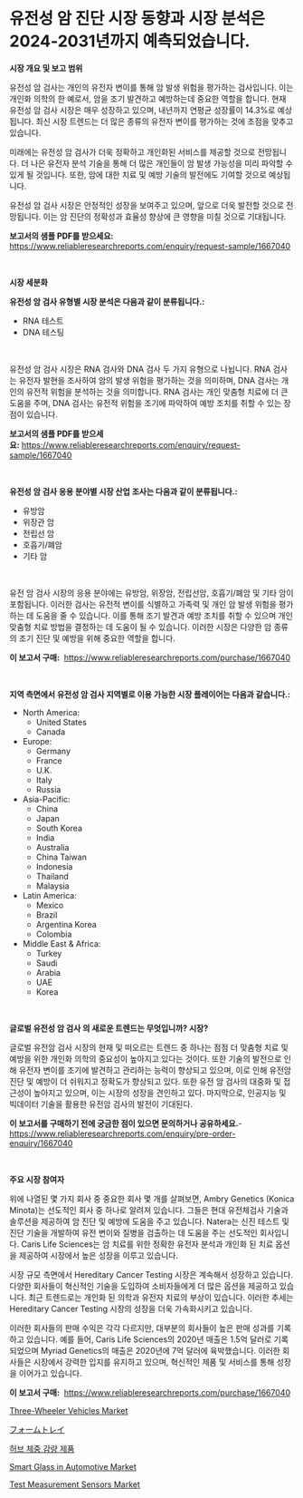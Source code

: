<p><h1>유전성 암 진단 시장 동향과 시장 분석은 2024-2031년까지 예측되었습니다.</h1></p><p><strong>시장 개요 및 보고 범위</strong></p>
<p><p>유전성 암 검사는 개인의 유전자 변이를 통해 암 발생 위험을 평가하는 검사입니다. 이는 개인화 의학의 한 예로서, 암을 조기 발견하고 예방하는데 중요한 역할을 합니다. 현재 유전성 암 검사 시장은 매우 성장하고 있으며, 내년까지 연평균 성장률이 14.3%로 예상됩니다. 최신 시장 트렌드는 더 많은 종류의 유전자 변이를 평가하는 것에 초점을 맞추고 있습니다.</p><p>미래에는 유전성 암 검사가 더욱 정확하고 개인화된 서비스를 제공할 것으로 전망됩니다. 더 나은 유전자 분석 기술을 통해 더 많은 개인들이 암 발생 가능성을 미리 파악할 수 있게 될 것입니다. 또한, 암에 대한 치료 및 예방 기술의 발전에도 기여할 것으로 예상됩니다.</p><p>유전성 암 검사 시장은 안정적인 성장을 보여주고 있으며, 앞으로 더욱 발전할 것으로 전망됩니다. 이는 암 진단의 정확성과 효율성 향상에 큰 영향을 미칠 것으로 기대됩니다.</p></p>
<p><strong>보고서의 샘플 PDF를 받으세요:</strong> <a href="https://www.reliableresearchreports.com/enquiry/request-sample/1667040">https://www.reliableresearchreports.com/enquiry/request-sample/1667040</a></p>
<p>&nbsp;</p>
<p><strong>시장 세분화</strong></p>
<p><strong>유전성 암 검사 유형별 시장 분석은 다음과 같이 분류됩니다.:</strong></p>
<p><ul><li>RNA 테스트</li><li>DNA 테스팅</li></ul></p>
<p>&nbsp;</p>
<p><p>유전성 암 검사 시장은 RNA 검사와 DNA 검사 두 가지 유형으로 나뉩니다. RNA 검사는 유전자 발현을 조사하여 암의 발생 위험을 평가하는 것을 의미하며, DNA 검사는 개인의 유전적 위험을 분석하는 것을 의미합니다. RNA 검사는 개인 맞춤형 치료에 더 큰 도움을 주며, DNA 검사는 유전적 위험을 조기에 파악하여 예방 조치를 취할 수 있는 장점이 있습니다.</p></p>
<p><strong>보고서의 샘플 PDF를 받으세요:</strong>&nbsp;<a href="https://www.reliableresearchreports.com/enquiry/request-sample/1667040">https://www.reliableresearchreports.com/enquiry/request-sample/1667040</a></p>
<p>&nbsp;</p>
<p><strong> 유전성 암 검사 응용 분야별 시장 산업 조사는 다음과 같이 분류됩니다.:</strong></p>
<p><ul><li>유방암</li><li>위장관 암</li><li>전립선 암</li><li>호흡기/폐암</li><li>기타 암</li></ul></p>
<p>&nbsp;</p>
<p><p>유전 암 검사 시장의 응용 분야에는 유방암, 위장암, 전립선암, 호흡기/폐암 및 기타 암이 포함됩니다. 이러한 검사는 유전적 변이를 식별하고 가족력 및 개인 암 발생 위험을 평가하는 데 도움을 줄 수 있습니다. 이를 통해 조기 발견과 예방 조치를 취할 수 있으며 개인 맞춤형 치료 방법을 결정하는 데 도움이 될 수 있습니다. 이러한 시장은 다양한 암 종류의 조기 진단 및 예방을 위해 중요한 역할을 합니다.</p></p>
<p><strong>이 보고서 구매:</strong>&nbsp; <a href="https://www.reliableresearchreports.com/purchase/1667040">https://www.reliableresearchreports.com/purchase/1667040</a></p>
<p>&nbsp;</p>
<p><strong>지역 측면에서 유전성 암 검사 지역별로 이용 가능한 시장 플레이어는 다음과 같습니다.:</strong></p>
<p><ul>
    <li>
        North America:
        <ul>
            <li>United States</li>
            <li>Canada</li>
        </ul>
    </li>
    <li>
        Europe:
        <ul>
            <li>Germany</li>
            <li>France</li>
            <li>U.K.</li>
            <li>Italy</li>
            <li>Russia</li>
        </ul>
    </li>
    <li>
        Asia-Pacific:
        <ul>
            <li>China</li>
            <li>Japan</li>
            <li>South Korea</li>
            <li>India</li>
            <li>Australia</li>
            <li>China Taiwan</li>
            <li>Indonesia</li>
            <li>Thailand</li>
            <li>Malaysia</li>
        </ul>
    </li>
    <li>
        Latin America:
        <ul>
            <li>Mexico</li>
            <li>Brazil</li>
            <li>Argentina Korea</li>
            <li>Colombia</li>
        </ul>
    </li>
    <li>
        Middle East & Africa:
        <ul>
            <li>Turkey</li>
            <li>Saudi</li>
            <li>Arabia</li>
            <li>UAE</li>
            <li>Korea</li>
        </ul>
    </li>
    </ul></p>
<p>&nbsp;</p>
<p><strong>글로벌 유전성 암 검사 의 새로운 트렌드는 무엇입니까? 시장?</strong></p>
<p><p>글로벌 유전암 검사 시장의 현재 및 떠오르는 트렌드 중 하나는 점점 더 맞춤형 치료 및 예방을 위한 개인화 의학의 중요성이 높아지고 있다는 것이다. 또한 기술의 발전으로 인해 유전자 변이를 조기에 발견하고 관리하는 능력이 향상되고 있으며, 이로 인해 유전암 진단 및 예방이 더 쉬워지고 정확도가 향상되고 있다. 또한 유전 암 검사의 대중화 및 접근성이 높아지고 있으며, 이는 시장의 성장을 견인하고 있다. 마지막으로, 인공지능 및 빅데이터 기술을 활용한 유전암 검사의 발전이 기대된다.</p></p>
<p><strong>이 보고서를 구매하기 전에 궁금한 점이 있으면 문의하거나 공유하세요.</strong>- <a href="https://www.reliableresearchreports.com/enquiry/pre-order-enquiry/1667040">https://www.reliableresearchreports.com/enquiry/pre-order-enquiry/1667040</a></p>
<p>&nbsp;</p>
<p><strong>주요 시장 참여자</strong></p>
<p><p>위에 나열된 몇 가지 회사 중 중요한 회사 몇 개를 살펴보면, Ambry Genetics (Konica Minota)는 선도적인 회사 중 하나로 알려져 있습니다. 그들은 현대 유전체검사 기술과 솔루션을 제공하여 암 진단 및 예방에 도움을 주고 있습니다. Natera는 신진 테스트 및 진단 기술을 개발하여 유전 변이와 질병을 검출하는 데 도움을 주는 선도적인 회사입니다. Caris Life Sciences는 암 치료를 위한 정확한 유전자 분석과 개인화 된 치료 옵션을 제공하여 시장에서 높은 성장을 이루고 있습니다.</p><p>시장 규모 측면에서 Hereditary Cancer Testing 시장은 계속해서 성장하고 있습니다. 다양한 회사들이 혁신적인 기술을 도입하여 소비자들에게 더 많은 옵션을 제공하고 있습니다. 최근 트렌드로는 개인화 된 의학과 유전자 치료의 부상이 있습니다. 이러한 추세는 Hereditary Cancer Testing 시장의 성장을 더욱 가속화시키고 있습니다.</p><p>이러한 회사들의 판매 수익은 각각 다르지만, 대부분의 회사들이 높은 판매 성과를 기록하고 있습니다. 예를 들어, Caris Life Sciences의 2020년 매출은 1.5억 달러로 기록되었으며 Myriad Genetics의 매출은 2020년에 7억 달러에 육박했습니다. 이러한 회사들은 시장에서 강력한 입지를 유지하고 있으며, 혁신적인 제품 및 서비스를 통해 성장을 이어가고 있습니다.</p></p>
<p><strong>이 보고서 구매:</strong>&nbsp;&nbsp;<a href="https://www.reliableresearchreports.com/purchase/1667040">https://www.reliableresearchreports.com/purchase/1667040</a></p>
<p><p><a href="https://issuu.com/reportprime-2/docs/three-wheeler-vehicles-market-size-2030.pptx">Three-Wheeler Vehicles Market</a></p><p><a href="https://github.com/zjkmgcs938405/Market-Research-Report-List-1/blob/main/103733315696.md">フォームトレイ</a></p><p><a href="https://github.com/KellyLyncyh543964/Market-Research-Report-List-1/blob/main/573599514370.md">허브 체중 감량 제품</a></p><p><a href="https://issuu.com/reportprime-2/docs/smart-glass-in-automotive-market-size-2030.pptx">Smart Glass in Automotive Market</a></p><p><a href="https://github.com/vimar16th/Market-Research-Report-List-4/blob/main/test-measurement-sensors-market.md">Test Measurement Sensors Market</a></p></p>
